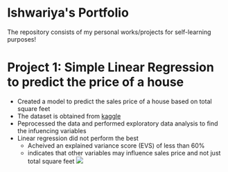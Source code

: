 # Ishwariya's Portfolio
The repository consists of my personal works/projects for self-learning purposes!

# Project 1: Simple Linear Regression to predict the price of a house

* Created a model to predict the sales price of a house based on total square feet
* The dataset is obtained from [kaggle](https://www.kaggle.com/c/house-prices-advanced-regression-techniques)
* Peprocessed the data and performed exploratory data analysis to find the infuencing variables
* Linear regression did not perform the best
   - Acheived an explained variance score (EVS) of less than 60%
   - indicates that other variables may influence sales price and not just total square feet
      ![](https://github.com/ishriya/Ishwariya_Portfolio/blob/main/images/LinearReg.png")
   
